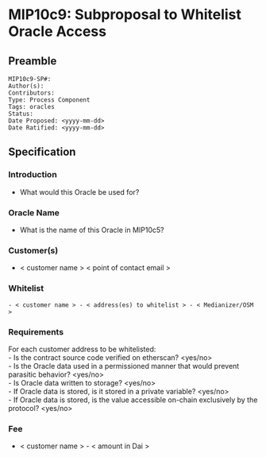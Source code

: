# MIP10c9: Subproposal to Whitelist Oracle Access

## Preamble
```
MIP10c9-SP#: 
Author(s):
Contributors:
Type: Process Component
Tags: oracles
Status:
Date Proposed: <yyyy-mm-dd>
Date Ratified: <yyyy-mm-dd>
``` 

## Specification

### Introduction
- What would this Oracle be used for?

### Oracle Name
- What is the name of this Oracle in MIP10c5?

### Customer(s)
- < customer name > < point of contact email >

### Whitelist
	- < customer name > - < address(es) to whitelist > - < Medianizer/OSM >

### Requirements
For each customer address to be whitelisted:   
	- Is the contract source code verified on etherscan? <yes/no>   
	- Is the Oracle data used in a permissioned manner that would prevent parasitic behavior? <yes/no>   
	- Is Oracle data written to storage? <yes/no>   
		- If Oracle data is stored, is it stored in a private variable? <yes/no>   
		- If Oracle data is stored, is the value accessible on-chain exclusively by the protocol? <yes/no>   

### Fee
- < customer name > - < amount in Dai >
